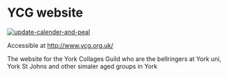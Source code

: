 # YCG website
[![update-calender-and-peal](https://github.com/WillLake10/YCG-website/actions/workflows/calenderOnSchedule.yml/badge.svg)](https://github.com/WillLake10/YCG-website/actions/workflows/calenderOnSchedule.yml)

Accessible at http://www.ycg.org.uk/

The website for the York Collages Guild who are the bellringers at York uni, York St Johns and other simaler aged groups in York